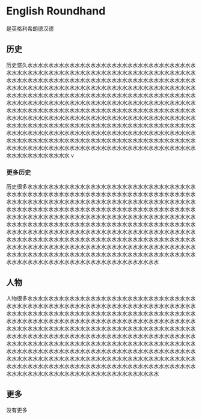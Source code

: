 # English Roundhand

是英格利希朗德汉德

## 历史

历史悠久水水水水水水水水水水水水水水水水水水水水水水水水水水水水水水水水水水水水水水水水水水水水水水水水水水水水水水水水水水水水水水水水水水水水水水水水水水水水水水水水水水水水水水水水水水水水水水水水水水水水水水水水水水水水水水水水水水水水水水水水水水水水水水水水水水水水水水水水水水水水水水水水水水水水水水水水水水水水水水水水水水水水水水水水水水水水水水水水水水水水水水水水水水水水水水水水水水水水水水水水水水水水水水水水水水水水水水水水水水水水水水水水水水水水水水水水水水水水水水水水水水水水水水水水水水水水水水水水水水水水水水水水水水水水水水水水水水水水水水水水水水水水水水水水水水水水水水水水水水水水水水水水水水水水水水水水水水水水水水水水水水水水水水水水水水水水水水水水水水水水水水水水水水水水水水水水水水水水水水水水水水水水水水水水水水水水水水水水水水水水水水水水水水水水水水水水水水水水水水水水水水水水水水水水水水水水水水水水水水水水水水水水水水水水水水水水水水水水水水水水 v

### 更多历史

历史很多水水水水水水水水水水水水水水水水水水水水水水水水水水水水水水水水水水水水水水水水水水水水水水水水水水水水水水水水水水水水水水水水水水水水水水水水水水水水水水水水水水水水水水水水水水水水水水水水水水水水水水水水水水水水水水水水水水水水水水水水水水水水水水水水水水水水水水水水水水水水水水水水水水水水水水水水水水水水水水水水水水水水水水水水水水水水水水水水水水水水水水水水水水水水水水水水水水水水水水水水水水水水水水水水水水水水水水水水水水水水水水水水水水水水水水水水水水水水水水水水水水水水水水水水水水水水水水水水水水水水水水水水水水水水水水水水水水水水水水水水水水水水水水水水水水水水水水水水水水水水水水水水水水水水水水水水水水水水水水水水水水水水水水水水水水水水水水水水水水水水水水水水水水水水水水水水水水水水水水水水水水水水水水水水水水水水水水水水水水水水水水水水水

## 人物

人物很多水水水水水水水水水水水水水水水水水水水水水水水水水水水水水水水水水水水水水水水水水水水水水水水水水水水水水水水水水水水水水水水水水水水水水水水水水水水水水水水水水水水水水水水水水水水水水水水水水水水水水水水水水水水水水水水水水水水水水水水水水水水水水水水水水水水水水水水水水水水水水水水水水水水水水水水水水水水水水水水水水水水水水水水水水水水水水水水水水水水水水水水水水水水水水水水水水水水水水水水水水水水水水水水水水水水水水水水水水水水水水水水水水水水水水水水水水水水水水水水水水水水水水水水水水水水水水水水水水水水水水水水水水水水水水水水水水水水水水水水水水水水水水水水水水水水水水水水水水水水水水水水水水水水水水水水水水水水水水水水水水水水水水水水水水水水水水水水水水水水水水水水水水水水水水水水水水水水水水水水水水水水水水水水水水水水水水水水水水水水水水水水水水

## 更多

没有更多

